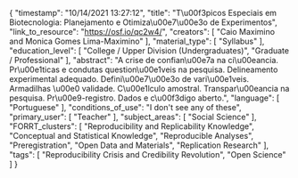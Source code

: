 {
    "timestamp": "10/14/2021 13:27:12",
    "title": "T\u00f3picos Especiais em Biotecnologia: Planejamento e Otimiza\u00e7\u00e3o de Experimentos",
    "link_to_resource": "https://osf.io/qc2w4/",
    "creators": [
        "Caio Maximino and Monica Gomes Lima-Maximino"
    ],
    "material_type": [
        "Syllabus"
    ],
    "education_level": [
        "College / Upper Division (Undergraduates)",
        "Graduate / Professional"
    ],
    "abstract": "A crise de confian\u00e7a na ci\u00eancia. Pr\u00e1ticas e condutas question\u00e1veis na pesquisa. Delineamento experimental adequado. Defini\u00e7\u00e3o de vari\u00e1veis. Armadilhas \u00e0 validade. C\u00e1lculo amostral. Transpar\u00eancia na pesquisa. Pr\u00e9-registro. Dados e c\u00f3digo aberto.",
    "language": [
        "Portuguese"
    ],
    "conditions_of_use": "I don't see any of these",
    "primary_user": [
        "Teacher"
    ],
    "subject_areas": [
        "Social Science"
    ],
    "FORRT_clusters": [
        "Reproducibility and Replicability Knowledge",
        "Conceptual and Statistical Knowledge",
        "Reproducible Analyses",
        "Preregistration",
        "Open Data and Materials",
        "Replication Research"
    ],
    "tags": [
        "Reproducibility Crisis and Credibility Revolution",
        "Open Science"
    ]
}